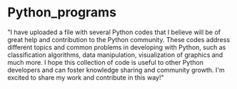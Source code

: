 # Python_programs

"I have uploaded a file with several Python codes that I believe will be of great help and contribution to the Python community. These codes address different topics and common problems in developing with Python, such as classification algorithms, data manipulation, visualization of graphics and much more. I hope this collection of code is useful to other Python developers and can foster knowledge sharing and community growth. I'm excited to share my work and contribute in this way!"
